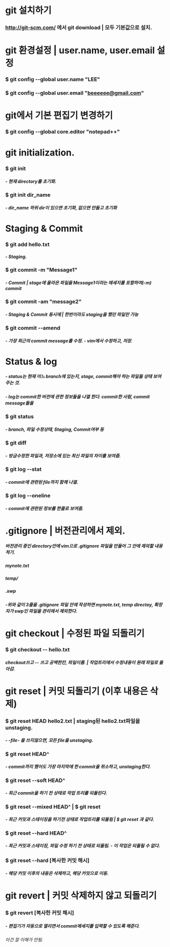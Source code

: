 # git 설치하기
### http://git-scm.com/ 에서 git download | 모두 기본값으로 설치.

# git 환경설정            | user.name, user.email 설정
### $ git config --global user.name "LEE"
### $ git config --global user.email "beeeeee@gmail.com"

# git에서 기본 편집기 변경하기
### $ git config --global core.editor "notepad++"

# git initialization.
### $ git init 
##### - 현재 directory를 초기화.
### $ git init dir_name
##### - dir_name 하위 dir이 있으면 초기화, 없으면 만들고 초기화

# Staging & Commit
### $ git add hello.txt
##### - Staging.
### $ git commit -m "Message1"
##### - Commit | stage에 올라온 파일을 Message1이라는 메세지를 포함하여(-m) commit
### $ git commit -am "message2"
##### - Staging & Commit 동시에 | 한번이라도 staging을 했던 파일만 가능
### $ git commit --amend 
##### - 가장 최근의 commit message를 수정. - vim에서 수정하고, 저장.

# Status & log
##### - status는 현재 어느 branch에 있는지, stage, commit해야 하는 파일들 상태 보여주는 것.
##### - log는 commit한 버전에 관한 정보들을 나열 한다. commit한 사람, commit message들을 
### $ git status
##### - branch, 파일 수정상태, Staging, Commit여부 등 
### $ git diff
##### - 방금수정한 파일과, 저장소에 있는 최신 파일의 차이를 보여줌.
### $ git log --stat
##### - commit에 관련된 file까지 함께 나열.
### $ git log --oneline
##### - commit에 관련된 정보를 한줄로 보여줌.

# .gitignore | 버전관리에서 제외.
##### 버전관리 중인 directory안에 vim으로 .gitignore 파일을 만들어 그 안에 제외할 내용적기.
##### mynote.txt
##### temp/
##### .swp
##### -위와 같이 3줄을 .gitignore 파일 안에 작성하면 mynote.txt, temp directoy, 확장자가 swp인 파일을 관리에서 제외한다.

# git checkout | 수정된 파일 되돌리기
### $ git checkout -- hello.txt
##### checkout쓰고 -- 쓰고 공백한칸, 파일이름. | 작업트리에서 수정내용이 원래 파일로 돌아감.

# git reset | 커밋 되돌리기 (이후 내용은 삭제)
### $ git reset HEAD hello2.txt | staging된 hello2.txt파일을 unstaging.
##### - -file- 을 쓰지않으면, 모든 file을 unstaging.
### $ git reset HEAD^
##### - commit까지 했어도 가장 마지막에 한 commit을 취소하고, unstaging한다.
### $ git reset --soft HEAD^
##### - 최근 commit을 하기 전 상태로 작업 트리를 되돌린다.
### $ git reset --mixed HEAD^ | $ git reset
##### - 최근 커밋과 스테이징을 하기전 상태로 작업트리를 되돌림 | $ git reset 과 같다.
### $ git reset --hard HEAD^
##### - 최근 커밋과 스테이징, 파일 수정 하기 전 상태로 되돌림. - 이 작업은 되돌릴 수 없다.
### $ git reset --hard [복사한 커밋 해시]
##### - 해당 커밋 이후의 내용은 삭제하고, 해당 커밋으로 이동.

# git revert | 커밋 삭제하지 않고 되돌리기
### $ git revert [복사한 커밋 해시]
##### - 편집기가 자동으로 열리면서 commit메세지를 입력할 수 있도록 해준다.
###### 이건 잘 이해가 안됨.


  
